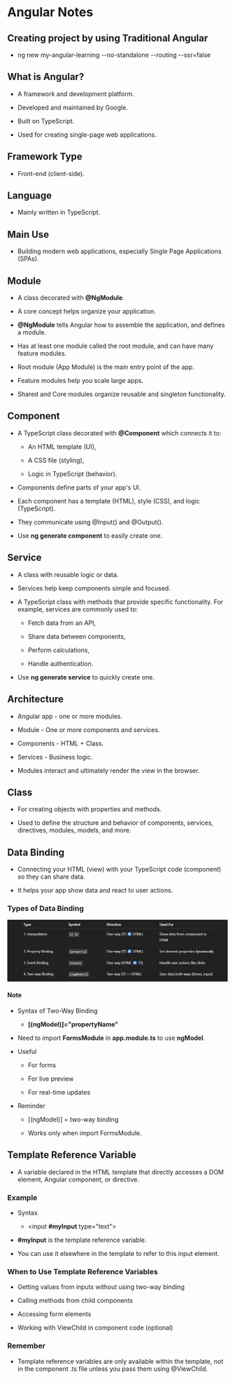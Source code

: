 # Angular Notes

## Creating project by using Traditional Angular

- ng new my-angular-learning --no-standalone --routing --ssr=false

## What is Angular?

- A framework and development platform.

- Developed and maintained by Google.

- Built on TypeScript.

- Used for creating single-page web applications.

## Framework Type

- Front-end (client-side).

## Language

- Mainly written in TypeScript.

## Main Use

- Building modern web applications, especially Single Page Applications (SPAs).

## Module

- A class decorated with **@NgModule**.

- A core concept helps organize your application.

- **@NgModule** tells Angular how to assemble the application, and defines a module.

- Has at least one module called the root module, and can have many feature modules.

- Root module (App Module) is the main entry point of the app.

- Feature modules help you scale large apps.

- Shared and Core modules organize reusable and singleton functionality.

## Component

- A TypeScript class decorated with **@Component** which connects it to:

  - An HTML template (UI),

  - A CSS file (styling),

  - Logic in TypeScript (behavior).

- Components define parts of your app's UI.

- Each component has a template (HTML), style (CSS), and logic (TypeScript).

- They communicate using @Input() and @Output().

- Use **ng generate component** to easily create one.

## Service

- A class with reusable logic or data.

- Services help keep components simple and focused.

- A TypeScript class with methods that provide specific functionality. For example, services are commonly used to:

  - Fetch data from an API,

  - Share data between components,

  - Perform calculations,

  - Handle authentication.

- Use **ng generate service** to quickly create one.

## Architecture

- Angular app - one or more modules.

- Module - One or more components and services.

- Components - HTML + Class.

- Services - Business logic.

- Modules interact and ultimately render the view in the browser.

## Class

- For creating objects with properties and methods.

- Used to define the structure and behavior of components, services, directives, modules, models, and more.

## Data Binding

- Connecting your HTML (view) with your TypeScript code (component) so they can share data.

- It helps your app show data and react to user actions.

### Types of Data Binding

![Alt text](/public/TypesofDatabiding.png)

#### Note

- Syntax of Two-Way Binding

  - **[(ngModel)]="propertyName"**

- Need to import **FormsModule** in **app.module.ts** to use **ngModel**.

- Useful

  - For forms

  - For live preview

  - For real-time updates

- Reminder

  - [(ngModel)] = two-way binding

  - Works only when import FormsModule.

## Template Reference Variable

- A variable declared in the HTML template that directly accesses a DOM element, Angular component, or directive.

### Example

- Syntax

  - <input **#myInput** type="text">

- **#myInput** is the template reference variable.

- You can use it elsewhere in the template to refer to this input element.

### When to Use Template Reference Variables

- Getting values from inputs without using two-way binding

- Calling methods from child components

- Accessing form elements

- Working with ViewChild in component code (optional)

### Remember

- Template reference variables are only available within the template, not in the component .ts file unless you pass them using @ViewChild.
